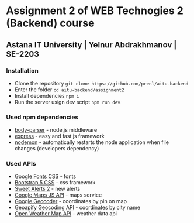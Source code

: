 # Assignment 2 of WEB Technogies 2 (Backend) course

## Astana IT University | Yelnur Abdrakhmanov | SE-2203

### Installation

-   Clone the repository `git clone https://github.com/prenl/aitu-backend`
-   Enter the folder `cd aitu-backend/assignment2`
-   Install dependencies `npm i`
-   Run the server usign dev script `npm run dev`

### Used npm dependencies

-   [body-parser](https://www.npmjs.com/package/body-parser) - node.js middleware
-   [express](https://www.npmjs.com/package/express) - easy and fast js framework
-   [nodemon](https://www.npmjs.com/package/nodemon) - automatically restarts the node application when file changes (developers dependency)

### Used APIs

-   [Google Fonts CSS](https://fonts.google.com/) - fonts
-   [Bootstrap 5 CSS](https://getbootstrap.com/) - css framework
-   [Sweet Alerts 2](https://sweetalert2.github.io/) - new alerts
-   [Google Maps JS API](https://maps.googleapis.com/) - maps service
-   [Google Geocoder](https://developers.google.com/maps/documentation/geocoding/overview) - coordinates by pin on map
-   [Geoapify Geocoding API](https://www.geoapify.com/) - coordinates by city name
-   [Open Weather Map API](https://openweathermap.org/) - weather data api
